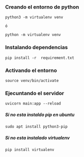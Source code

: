 ### Creando el entorno de python
````
python3 -m virtualenv venv

ó

python -m virtualenv venv
````



### Instalando dependencias
```
pip install -r  requirement.txt
```

### Activando el entorno
```
source venv/bin/activate
```

### Ejecuntando el servidor
```
uvicorn main:app --reload
```

##### Si no esta instaldo pip en ubuntu
```
sudo apt install python3-pip
```

##### Si no esta instalado virtualenv
```
pip install virtualenv
```




